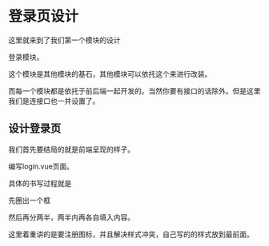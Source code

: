 # 登录页设计

这里就来到了我们第一个模块的设计

登录模块。

这个模块是其他模块的基石，其他模块可以依托这个来进行改装。

而每一个模块都是依托于前后端一起开发的。当然你要有接口的话除外。但是这里我们是连接口也一并设置了。

## 设计登录页

我们首先要结局的就是前端呈现的样子。

编写login.vue页面。

具体的书写过程就是

先圈出一个框

然后再分两半，两半内再各自填入内容。



这里着重讲的是要注册图标，并且解决样式冲突，自己写的的样式放到最前面。